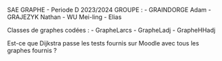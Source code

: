 SAE GRAPHE - Periode D 2023/2024
GROUPE :
    - GRAINDORGE Adam
    - GRAJEZYK Nathan 
    - WU Mei-ling
    - Elias
    
Classes de graphes codées :
    - GrapheLarcs
    - GrapheLadj
    - GrapheHHadj
    
Est-ce que Dijkstra passe les tests fournis sur Moodle avec tous les graphes fournis ?
